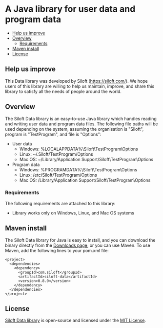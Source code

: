 # A Java library for user data and program data

- [Help us improve](#help_us_improve)
- [Overview](#overview)
  - [Requirements](#requirements)
- [Maven install](#maven_install)
- [License](#license)

## <a name='help_us_improve'>Help us improve</a>

This Data library was developed by Siloft (https://siloft.com/). We hope users of this library are willing to help us maintain, improve, and share this library to satisfy all the needs of people around the world.

## <a name='overview'>Overview</a>

The Siloft Data library is an easy-to-use Java library which handles reading and writing user data and program data files. The following file paths will be used depending on the system, assuming the organisation is "Siloft", program is "TestProgram", and file is "Options":

- User data
  - Windows: %LOCALAPPDATA%\Siloft\TestProgram\Options
  - Linux: ~/.Siloft/TestProgram/Options
  - Mac OS: ~/Library/Application Support/Siloft\TestProgram\Options
- Program data
  - Windows: %PROGRAMDATA%\Siloft\TestProgram\Options
  - Linux: /etc/Siloft/TestProgram/Options
  - Mac OS: /Library/Application Support/Siloft\TestProgram\Options

### <a name='requirements'>Requirements</a>

The following requirements are attached to this library:
  - Library works only on Windows, Linux, and Mac OS systems

## <a name='maven_install'>Maven install</a>

The Siloft Data library for Java is easy to install, and you can download the binary directly from the [Downloads page](https://siloft.com/), or you can use Maven.
To use Maven, add the following lines to your pom.xml file:

```maven
<project>
  <dependencies>
    <dependency>
      <groupId>com.siloft</groupId>
      <artifactId>siloft-data</artifactId>
      <version>0.8.0</version>
    </dependency>
  </dependencies>
</project>
```

## <a name='license'>License</a>

[Siloft Data library](https://siloft.com/) is open-source and licensed under the [MIT License](./LICENSE.md).
